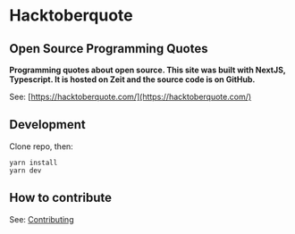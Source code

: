 # Hacktoberquote

## Open Source Programming Quotes

**Programming quotes about open source. This site was built with NextJS, Typescript. It is hosted on Zeit and the source code is on GitHub.**

See: [https://hacktoberquote.com/](https://hacktoberquote.com/)

## Development

Clone repo, then:

```
yarn install
yarn dev

```

## How to contribute

See: [Contributing](CONTRIBUTING.md)